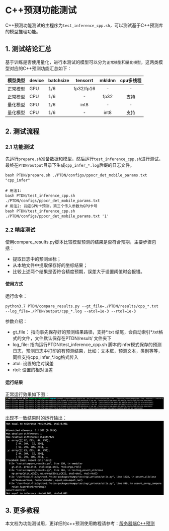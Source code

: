 # C++预测功能测试

C++预测功能测试的主程序为`test_inference_cpp.sh`，可以测试基于C++预测库的模型推理功能。

## 1. 测试结论汇总

基于训练是否使用量化，进行本测试的模型可以分为`正常模型`和`量化模型`，这两类模型对应的C++预测功能汇总如下：

| 模型类型 |device | batchsize | tensorrt | mkldnn | cpu多线程 |
|  ----   |  ---- |   ----   |  :----:  |   :----:   |  :----:  |
| 正常模型 | GPU | 1/6 | fp32/fp16 | - | - |
| 正常模型 | CPU | 1/6 | - | fp32 | 支持 |
| 量化模型 | GPU | 1/6 | int8 | - | - |
| 量化模型 | CPU | 1/6 | - | int8 | 支持 |

## 2. 测试流程
### 2.1 功能测试
先运行`prepare.sh`准备数据和模型，然后运行`test_inference_cpp.sh`进行测试，最终在```PTDN/output```目录下生成`cpp_infer_*.log`后缀的日志文件。

```shell
bash PTDN/prepare.sh ./PTDN/configs/ppocr_det_mobile_params.txt "cpp_infer"

# 用法1:
bash PTDN/test_inference_cpp.sh ./PTDN/configs/ppocr_det_mobile_params.txt
# 用法2: 指定GPU卡预测，第三个传入参数为GPU卡号
bash PTDN/test_inference_cpp.sh ./PTDN/configs/ppocr_det_mobile_params.txt '1'
```  


### 2.2 精度测试

使用compare_results.py脚本比较模型预测的结果是否符合预期，主要步骤包括：
- 提取日志中的预测坐标；
- 从本地文件中提取保存好的坐标结果；
- 比较上述两个结果是否符合精度预期，误差大于设置阈值时会报错。

#### 使用方式
运行命令：
```shell
python3.7 PTDN/compare_results.py --gt_file=./PTDN/results/cpp_*.txt  --log_file=./PTDN/output/cpp_*.log --atol=1e-3 --rtol=1e-3
```

参数介绍：  
- gt_file： 指向事先保存好的预测结果路径，支持*.txt 结尾，会自动索引*.txt格式的文件，文件默认保存在PTDN/result/ 文件夹下
- log_file: 指向运行PTDN/test_inference_cpp.sh 脚本的infer模式保存的预测日志，预测日志中打印的有预测结果，比如：文本框，预测文本，类别等等，同样支持cpp_infer_*.log格式传入
- atol: 设置的绝对误差
- rtol: 设置的相对误差

#### 运行结果

正常运行效果如下图：
<img src="compare_cpp_right.png" width="1000">

出现不一致结果时的运行输出：
<img src="compare_cpp_wrong.png" width="1000">


## 3. 更多教程

本文档为功能测试用，更详细的c++预测使用教程请参考：[服务器端C++预测](https://github.com/PaddlePaddle/PaddleOCR/tree/dygraph/deploy/cpp_infer)  
